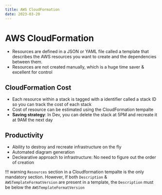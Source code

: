 ```yaml
---
title: AWS CloudFormation
date: 2023-03-20
---
```


# AWS CloudFormation

- Resources are defined in a JSON or YAML file called a template that describes the AWS resources you want to create and the dependencies between them.
- Resources are not created manually, which is a huge time saver & excellent for control

## CloudFormation Cost

- Each resource within a stack is tagged with a identifier called a stack ID so you can track the cost of each stack
- Cost of resource can be estimated using the CloudFormation tempalte
- **Saving strategy**: In Dev, you can delete the stack at 5PM and recreate it at 9AM the next day

## Productivity

- Ability to destroy and recreate infrastructure on the fly
- Automated diagram generation
- Declearative approach to infrastructure: No need to figure out the order of creation

!!! warning
    `Resources` section in a Cloudformation tempalte is the only mandatory section. However, If both `Description` & `AWSTemplateFormatVersion` are present in a template, the `Description` must be below the `AWSTemplateFormatVersion`